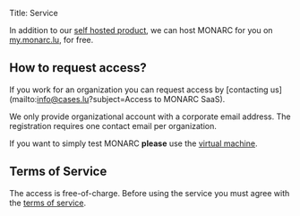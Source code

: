 Title: Service

In addition to our [self hosted product](/product), we can host MONARC for you
on [my.monarc.lu](https://my.monarc.lu), for free.


## How to request access?

If you work for an organization you can request access by
[contacting us](mailto:info@cases.lu?subject=Access to MONARC SaaS).

We only provide organizational account with a corporate email address.
The registration requires one contact email per organization.

If you want to simply test MONARC **please** use the
[virtual machine](/download#virtual-machine).  


## Terms of Service

The access is free-of-charge.
Before using the service you must agree with the
[terms of service](https://my.monarc.lu/terms.html).
